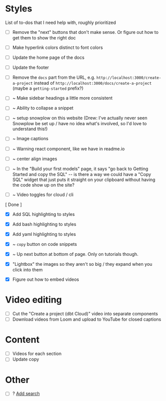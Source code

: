 # Styles
List of to-dos that I need help with, roughly prioritized
- [ ] Remove the "next" buttons that don't make sense. Or figure out how to get them to show the right doc
- [ ] Make hyperlink colors distinct to font colors
- [ ] Update the home page of the docs
- [ ] Update the footer
- [ ] Remove the `docs` part from the URL, e.g. `http://localhost:3000/create-a-project` instead of `http://localhost:3000/docs/create-a-project` (maybe a `getting-started` prefix?)

- [ ] ~ Make sidebar headings a little more consistent
- [ ] ~ Ability to collapse a snippet
- [ ] ~ setup snowplow on this website (Drew: I've actually never seen Snowplow be set up / have no idea what's involved, so I'd love to understand this!)
- [ ] ~ Image captions
- [ ] ~ Warning react component, like we have in readme.io
- [ ] ~ center align images
- [ ] ~ In the "Build your first models" page, it says "go back to Getting Started
and copy the SQL" -- is there a way we could have a "Copy SQL" widget that just
puts it straight on your clipboard without having the code show up on the site?
- [ ] ~ Video toggles for cloud / cli

[ Done ]
- [x] Add SQL highlighting to styles
- [x] Add bash highlighting to styles
- [x] Add yaml highlighting to styles
- [x] ~ `copy` button on code snippets
- [x] ~ Up next button at bottom of page. Only on tutorials though.
- [x] "Lightbox" the images so they aren't so big / they expand when you click into them
- [x] Figure out how to embed videos


# Video editing
- [ ] Cut the "Create a project (dbt Cloud)" video into separate components
- [ ] Download videos from Loom and upload to YouTube for closed captions

# Content
- [ ] Videos for each section
- [ ] Update copy

# Other
- [ ] ? [Add search](https://docusaurus.io/docs/en/search)
